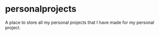 # personalprojects
A place to store all my personal projects that I have made for my personal project.
